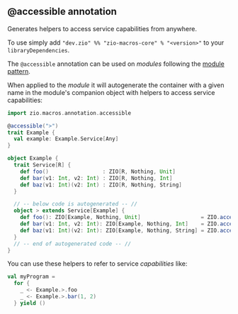## @accessible annotation

Generates helpers to access service capabilities from anywhere.

To use simply add `"dev.zio" %% "zio-macros-core" % "<version>"` to your `libraryDependencies`.

The `@accessible` annotation can be used on _modules_ following the [module pattern](https://zio.dev/docs/howto/howto_use_module_pattern).

When applied to the _module_ it will autogenerate the container with a given name in the module's companion object with helpers to access service capabilities:

```scala
import zio.macros.annotation.accessible

@accessible(">")
trait Example {
  val example: Example.Service[Any]
}

object Example {
  trait Service[R] {
    def foo()                 : ZIO[R, Nothing, Unit]
    def bar(v1: Int, v2: Int) : ZIO[R, Nothing, Int]
    def baz(v1: Int)(v2: Int) : ZIO[R, Nothing, String]
  }

  // -- below code is autogenerated -- //
  object > extends Service[Example] {
    def foo(): ZIO[Example, Nothing, Unit]                   = ZIO.accessM(_.example.foo)
    def bar(v1: Int, v2: Int): ZIO[Example, Nothing, Int]    = ZIO.accessM(_.example.bar(v1, v2))
    def baz(v1: Int)(v2: Int): ZIO[Example, Nothing, String] = ZIO.accessM(_.example.baz(v1)(v2))
  }
  // -- end of autogenerated code -- //
}
```

You can use these helpers to refer to service _capabilities_ like:

```scala
val myProgram =
  for {
    _ <- Example.>.foo
    _ <- Example.>.bar(1, 2)
  } yield ()
```
